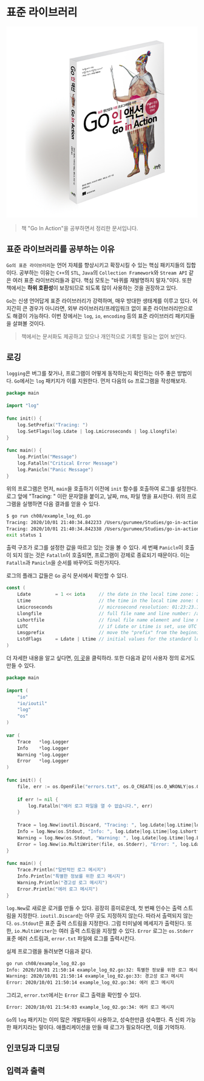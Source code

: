 # 표준 라이브러리

![대표사진](../logo.png)

> 책 "Go In Action"을 공부하면서 정리한 문서입니다.


## 표준 라이브러리를 공부하는 이유

`Go의 표준 라이브러리`눈 언어 자체를 향상시키고 확장시킬 수 있는 핵심 패키지들의 집합이다. 공부하는 이유는 `C++`의 `STL`, `Java`의 `Collection Framework`와 `Stream API` 같은 여러 표준 라이브러리들과 같다. 핵심 모토는 "바퀴를 재발명하지 말자."이다. 또한 책에서는 **하위 호환성**이 보장되므로 되도록 많이 사용하는 것을 권장하고 있다.

`Go`는 신생 언어답게 표준 라이브러리가 강력하며, 매우 방대한 생태계를 이루고 있다. 어지간히 큰 경우가 아니라면, 외부 라이브러리/프레임워크 없이 표준 라이브러리만으로도 해결이 가능하다. 이번 장에서는 `log`, `io`, `encoding` 등의 표준 라이브러리 패키지들을 살펴볼 것이다.

> 책에서는 문서화도 제공하고 있으나 개인적으로 기록할 필요는 없어 보인다.


## 로깅

`logging`은 버그를 찾거나, 프로그램이 어떻게 동작하는지 확인하는 아주 좋은 방법이다. `Go`에서는 `log` 패키지가 이를 지원한다. 먼저 다음의 `Go` 프로그램을 작성해보자.

```go
package main

import "log"

func init() {
	log.SetPrefix("Tracing: ")
	log.SetFlags(log.Ldate | log.Lmicroseconds | log.Llongfile)
}

func main() {
	log.Println("Message")
	log.Fatalln("Critical Error Message")
	log.Panicln("Panic Message")
}
```

위의 프로그램은 먼저, `main`을 호출하기 이전에 `init` 함수를 호출하여 로그를 설정한다. 로그 앞에 "Tracing: " 이란 문자열을 붙이고, 날짜, ms, 파일 명을 표시한다. 위의 프로그램을 실행하면 다음 결과를 얻을 수 있다.

```bash
$ go run ch08/example_log_01.go
Tracing: 2020/10/01 21:40:34.842233 /Users/gurumee/Studies/go-in-action/ch08/example_log_01.go:11: Message
Tracing: 2020/10/01 21:40:34.842338 /Users/gurumee/Studies/go-in-action/ch08/example_log_01.go:12: Critical Error Message
exit status 1
```

출력 구조가 로그를 설정한 값을 따르고 있는 것을 볼 수 있다. 세 번째 `Panicln`이 호출이 되지 않는 것은 `Fatalln`이 호출되면, 프로그램이 강제로 종료되기 때문이다. 이는 `Fatalln`과 `Panicln`을 순서를 바꾸어도 마찬가지다. 

로그의 플래그 값들은 `Go` 공식 문서에서 확인할 수 있다.

```go
const (
	Ldate         = 1 << iota     // the date in the local time zone: 2009/01/23
	Ltime                         // the time in the local time zone: 01:23:23
	Lmicroseconds                 // microsecond resolution: 01:23:23.123123.  assumes Ltime.
	Llongfile                     // full file name and line number: /a/b/c/d.go:23
	Lshortfile                    // final file name element and line number: d.go:23. overrides Llongfile
	LUTC                          // if Ldate or Ltime is set, use UTC rather than the local time zone
	Lmsgprefix                    // move the "prefix" from the beginning of the line to before the message
	LstdFlags     = Ldate | Ltime // initial values for the standard logger
)
```

더 자세한 내용을 알고 싶다면, [이 곳](https://pkg.go.dev/log)을 클릭하라. 또한 다음과 같이 사용자 정의 로거도 만들 수 있다.

```go
package main

import (
	"io"
	"io/ioutil"
	"log"
	"os"
)

var (
	Trace   *log.Logger
	Info    *log.Logger
	Warning *log.Logger
	Error   *log.Logger
)

func init() {
	file, err := os.OpenFile("errors.txt", os.O_CREATE|os.O_WRONLY|os.O_APPEND, 0666)

	if err != nil {
		log.Fatalln("에러 로그 파일을 열 수 없습니다.", err)
	}

	Trace = log.New(ioutil.Discard, "Tracing: ", log.Ldate|log.Ltime|log.Lshortfile)
	Info = log.New(os.Stdout, "Info: ", log.Ldate|log.Ltime|log.Lshortfile)
	Warning = log.New(os.Stdout, "Warning: ", log.Ldate|log.Ltime|log.Lshortfile)
	Error = log.New(io.MultiWriter(file, os.Stderr), "Error: ", log.Ldate|log.Ltime|log.Lshortfile)
}

func main() {
	Trace.Println("일반적인 로그 메시지")
	Info.Println("특별한 정보를 위한 로그 메시지")
	Warning.Println("경고성 로그 메시지")
	Error.Println("에러 로그 메시지")
}
```

`log.New`로 새로운 로거를 만들 수 있다. 굉장히 흥미로운데, 첫 번째 인수는 출력 스트림을 지정한다. `ioutil.Discard`는 아무 곳도 지정하지 않는다. 따라서 출력되지 않는다. `os.Stdout`은 표준 출력 스트림을 지정한다. 그럼 터미널에 메세지가 출력된다. 또한, `io.MultiWriter`는 여러 출력 스트림을 지정할 수 있다. `Error` 로그는 `os.Stderr` 표준 에러 스트림과, `error.txt` 파일에 로그를 출력시킨다.

실제 프로그램을 돌려보면 다음과 같다.

```bash
go run ch08/example_log_02.go
Info: 2020/10/01 21:50:14 example_log_02.go:32: 특별한 정보를 위한 로그 메시지
Warning: 2020/10/01 21:50:14 example_log_02.go:33: 경고성 로그 메시지
Error: 2020/10/01 21:50:14 example_log_02.go:34: 에러 로그 메시지
```

그리고, `error.txt`에서는 `Error` 로그 출력을 확인할 수 있다.

```txt
Error: 2020/10/01 21:54:03 example_log_02.go:34: 에러 로그 메시지
```

`Go`의 `log` 패키지는 이미 많은 개발자들이 사용하고, 성숙한만큼 성숙했다. 즉 신뢰 가능한 패키지라는 말이다. 애플리케이션을 만들 때 로그가 필요하다면, 이를 기억하자.


## 인코딩과 디코딩

## 입력과 출력